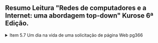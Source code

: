 ## Resumo Leitura "Redes de computadores e a Internet: uma abordagem top-down" Kurose 6ª Edição.
<details>
  <summary>Item 5.7 Um dia na vida de uma solicitação de página Web pg366</summary>

  ### Cenário
  <p>Bob é um estudante e conecta seu notebook ao comutador Ethernet da sua escola e faz o download de uma página Web (www.google.com)</p>
  <img src="/img/bob_cenario.png" alt="Cenario Bob"/>
  
  1. DHCP , UDP, IP e Ethernet

    * DNS está fora da rede interna, o roteador da escola é conectado a um ISP (Fornecedor de acesso a internet), servidor DHCP no roteador

    * DHCP
        * Notebook envia um pacote para o destino (255.255.255.255) com endereço de origem IP (0.0.0.0)
        * O quadro desse pacote tem destino MAC (FF:FF:FF:FF:FF:FF)
        * 
</details>